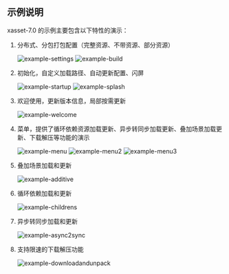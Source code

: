 <!-- docs/example.md -->
## 示例说明

xasset-7.0 的示例主要包含以下特性的演示：

1. 分布式、分包打包配置（完整资源、不带资源、部分资源）

   ![example-settings](res/example-settings.png)
   ![example-build](res/example-build.png)

2. 初始化，自定义加载路径、自动更新配置、闪屏

   ![example-startup](res/example-startup.png) 
   ![example-splash](res/example-splash.png)

3. 欢迎使用，更新版本信息，局部按需更新

   ![example-welcome](res/example-welcome.png)
   
4. 菜单，提供了循环依赖资源加载更新、异步转同步加载更新、叠加场景加载更新、下载解压等功能的演示

   ![example-menu](res/example-menu.png)
   ![example-menu2](res/example-menu2.png)
   ![example-menu3](res/example-menu3.png)

5. 叠加场景加载和更新

   ![example-additive](res/example-additive.png)

6. 循环依赖加载和更新

   ![example-childrens](res/example-childrens.png)

7. 异步转同步加载和更新

   ![example-async2sync](res/example-async2sync.png)

8. 支持限速的下载解压功能

   ![example-downloadandunpack](res/example-downloadandunpack.png)